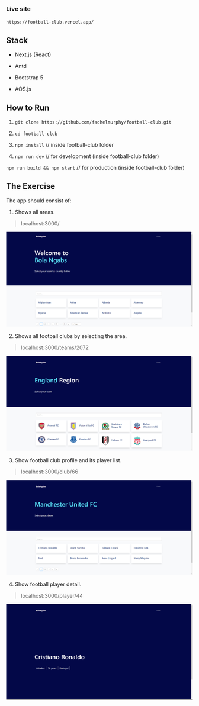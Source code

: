 ### Live site

`https://football-club.vercel.app/`

## Stack

- Next.js (React)

- Antd

- Bootstrap 5

- AOS.js

  

## How to Run

1.  `git clone https://github.com/fadhelmurphy/football-club.git`

2.  `cd football-club`

3.  `npm install` // inside football-club folder

4.  `npm run dev` // for development (inside football-club folder)


`npm run build && npm start` // for production (inside football-club folder)

  

##  **The Exercise**

The app should consist of:

1. Shows all areas.

> localhost:3000/

![1](img/1.png)

2. Shows all football clubs by selecting the area.

> localhost:3000/teams/2072

![2](img/2.png)

3. Show football club profile and its player list.

> localhost:3000/club/66

![3](img/3.png)

4. Show football player detail.

> localhost:3000/player/44

![4](img/4.png)